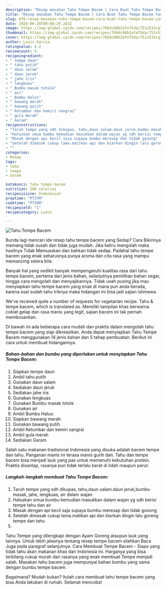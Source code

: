 ```yaml
---
description: "Resep masakan Tahu Tempe Bacem | Cara Buat Tahu Tempe Bacem Yang Enak Dan Lezat"
title: "Resep masakan Tahu Tempe Bacem | Cara Buat Tahu Tempe Bacem Yang Enak Dan Lezat"
slug: 676-resep-masakan-tahu-tempe-bacem-cara-buat-tahu-tempe-bacem-yang-enak-dan-lezat
date: 2020-06-20T00:08:29.283Z
image: https://img-global.cpcdn.com/recipes/766dc06b2afe75da/751x532cq70/tahu-tempe-bacem-foto-resep-utama.jpg
thumbnail: https://img-global.cpcdn.com/recipes/766dc06b2afe75da/751x532cq70/tahu-tempe-bacem-foto-resep-utama.jpg
cover: https://img-global.cpcdn.com/recipes/766dc06b2afe75da/751x532cq70/tahu-tempe-bacem-foto-resep-utama.jpg
author: Louis Garcia
ratingvalue: 4.2
reviewcount: 9
recipeingredient:
- " tempe daun"
- " tahu putih"
- " daun salam"
- " daun jeruk"
- " jahe iris"
- " lengkuas"
- " Bumbu masak totole"
- " air"
- " Bumbu Halus"
- " bawang merah"
- " bawang putih"
- " Ketumbar dan kemiri sangrai"
- " gula merah"
- " Garam"
recipeinstructions:
- "Taruh tempe yang sdh dikupas, tahu,daun salam.daun jeruk,bumbu masak, jahe, lengkuas, air dalam wajan"
- "Haluskan smua bumbu kemudian masukkan dalam wajan yg sdh berisi tempe tahu dan air"
- "Masak dengan api kecil saja supaya bumbu meresap dan tidak gosong"
- "Setelah dimasak cukup lama.matikan api dan biarkan dingin lalu goreng tempe dan tahu"
- ""
categories:
- Resep
tags:
- tahu
- tempe
- bacem

katakunci: tahu tempe bacem 
nutrition: 280 calories
recipecuisine: Indonesian
preptime: "PT37M"
cooktime: "PT30M"
recipeyield: "1"
recipecategory: Lunch

---
```



![Tahu Tempe Bacem](https://img-global.cpcdn.com/recipes/766dc06b2afe75da/751x532cq70/tahu-tempe-bacem-foto-resep-utama.jpg)

Bunda lagi mencari ide resep tahu tempe bacem yang Sedap? Cara Bikinnya memang tidak susah dan tidak juga mudah. Jika keliru mengolah maka hasilnya Tidak Memuaskan dan bahkan tidak sedap. Padahal tahu tempe bacem yang enak seharusnya punya aroma dan cita rasa yang mampu memancing selera kita.

Banyak hal yang sedikit banyak mempengaruhi kualitas rasa dari tahu tempe bacem, pertama dari jenis bahan, selanjutnya pemilihan bahan segar, hingga cara mengolah dan menyajikannya. Tidak usah pusing jika mau menyiapkan tahu tempe bacem yang enak di mana pun anda berada, karena asal sudah tahu triknya maka hidangan ini bisa jadi sajian istimewa.

We&#39;ve received quite a number of requests for vegetarian recipe. Tahu &amp; tempe bacem, which is translated as. Memiliki tampilan khas berwarna coklat gelap dan rasa manis yang legit, sajian bacem ini tak pernah membosankan.


Di bawah ini ada beberapa cara mudah dan praktis dalam mengolah tahu tempe bacem yang siap dikreasikan. Anda dapat menyiapkan Tahu Tempe Bacem menggunakan 14 jenis bahan dan 5 tahap pembuatan. Berikut ini cara untuk membuat hidangannya.

<!--inarticleads1-->

##### Bahan-bahan dan bumbu yang diperlukan untuk menyiapkan Tahu Tempe Bacem:

1. Siapkan  tempe daun
1. Ambil  tahu putih
1. Gunakan  daun salam
1. Sediakan  daun jeruk
1. Sediakan  jahe iris
1. Gunakan  lengkuas
1. Gunakan  Bumbu masak totole
1. Gunakan  air
1. Ambil  Bumbu Halus:
1. Siapkan  bawang merah
1. Gunakan  bawang putih
1. Ambil  Ketumbar dan kemiri sangrai
1. Ambil  gula merah
1. Sediakan  Garam


Salah satu makanan tradisional Indonesia yang disuka adalah bacem tempe dan tahu. Panganan manis ini terasa manis gurih dan. Tahu dan tempe bacem bisa menjadi lauk yang pas untuk memenuhi kebutuhan protein. Praktis disantap, rasanya pun tidak terlalu berat di lidah maupun perut. 

<!--inarticleads2-->

##### Langkah-langkah membuat Tahu Tempe Bacem:

1. Taruh tempe yang sdh dikupas, tahu,daun salam.daun jeruk,bumbu masak, jahe, lengkuas, air dalam wajan
1. Haluskan smua bumbu kemudian masukkan dalam wajan yg sdh berisi tempe tahu dan air
1. Masak dengan api kecil saja supaya bumbu meresap dan tidak gosong
1. Setelah dimasak cukup lama.matikan api dan biarkan dingin lalu goreng tempe dan tahu
1. 


Tahu Tempe yang dilengkapi dengan Ayam Goreng ataupun lauk yang lainnya. Untuk lebih jelasnya tentang resep tempe bacem silahkan Baca Juga pada paragraf selanjutnya. Cara Membuat Tempe Bacem - Siapa yang tidak tahu akan makanan khas dari Indonesia ini. Harganya yang bisa terbilang cukup murah dan rasanya yang enak membuat Tempe menjadi salah. Masakan tahu bacem juga mempunyai bahan bumbu yang sama dengan bumbu tempe bacem. 

Bagaimana? Mudah bukan? Itulah cara membuat tahu tempe bacem yang bisa Anda lakukan di rumah. Selamat mencoba!
